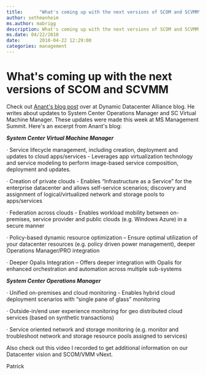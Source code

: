```yaml
---
title:      "What's coming up with the next versions of SCOM and SCVMM"
author: sethmanheim
ms.author: mabrigg
description: What's coming up with the next versions of SCOM and SCVMM
ms.date: 04/22/2010
date:       2010-04-22 12:29:00
categories: management
---
```

# What's coming up with the next versions of SCOM and SCVMM

Check out [Anant's blog post](/archive/blogs/ddcalliance/whats-coming-up-with-the-next-versions-of-scom-and-vmm "Anant's blog post") over at Dynamic Datacenter Alliance blog. He writes about updates to System Center Operations Manager and SC Virtual Machine Manager. These updates were made this week at MS Management Summit. Here's an excerpt from Anant's blog:  

**_System Center Virtual Machine Manager_**  

· Service lifecycle management, including creation, deployment and updates to cloud apps/services - Leverages app virtualization technology and service modeling to perform image-based service composition, deployment and updates.  

· Creation of private clouds \- Enables “Infrastructure as a Service” for the enterprise datacenter and allows self-service scenarios; discovery and assignment of logical/virtualized network and storage pools to apps/services  

· Federation across clouds - Enables workload mobility between on-premises, service provider and public clouds (e.g. Windows Azure) in a secure manner  

· Policy-based dynamic resource optimization – Ensure optimal utilization of your datacenter resources (e.g. policy driven power management), deeper Operations Manager/PRO integration  
  
· Deeper Opalis Integration – Offers deeper integration with Opalis for enhanced orchestration and automation across multiple sub-systems  

**_System Center Operations Manager_**

· Unified on-premises and cloud monitoring - Enables hybrid cloud deployment scenarios with “single pane of glass” monitoring

· Outside-in/end user experience monitoring for geo distributed cloud services (based on synthetic transactions)
  
· Service oriented network and storage monitoring (e.g. monitor and troubleshoot network and storage resource pools assigned to services)
  
Also check out this video I recorded to get additional information on our Datacenter vision and SCOM/VMM vNext.  

Patrick
